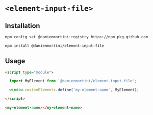 # `<element-input-file>`

## Installation

```sh
npm config set @damienmortini:registry https://npm.pkg.github.com

npm install @damienmortini/element-input-file
```

## Usage
```html
<script type="module">

  import MyElement from '@damienmortini/element-input-file';

  window.customElements.define(`my-element-name`, MyElement);

</script>

<my-element-name></my-element-name>
```
